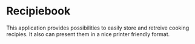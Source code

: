 # Recipiebook
This application provides possibilities to easily store and retreive cooking recipies. It also can present them in a nice printer friendly format.
